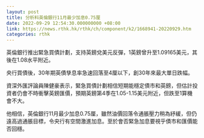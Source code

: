 ```yaml
---
layout: post
title: 分析料英倫銀行11月最少加息0.75厘
date: 2022-09-29 12:54:30.000000000 +08:00
link: https://news.rthk.hk/rthk/ch/component/k2/1668941-20220929.htm
categories: rthk
---
```


英倫銀行推出緊急買債計劃，支持英鎊兌美元反彈，1英鎊曾升至1.09165美元，其後在1.08水平附近。

央行買債後，30年期英債孳息率急速回落至4厘以下，創30年來最大單日跌幅。

資深外匯評論員陳健豪表示，緊急買債計劃相信短期能穩定債市和英鎊，但估計投資者仍會不時衝擊英鎊匯價，預期英鎊第4季在1.05-1.15美元附近，但跌至1算機會不大。

他相信，英倫銀行11月最少加息0.75厘，雖然油價回落令通脹壓力稍為紓緩，但仍遠高過通脹目標，令央行有空間激進加息。至於會否緊急加息要視乎債市和匯價能否回穩。
